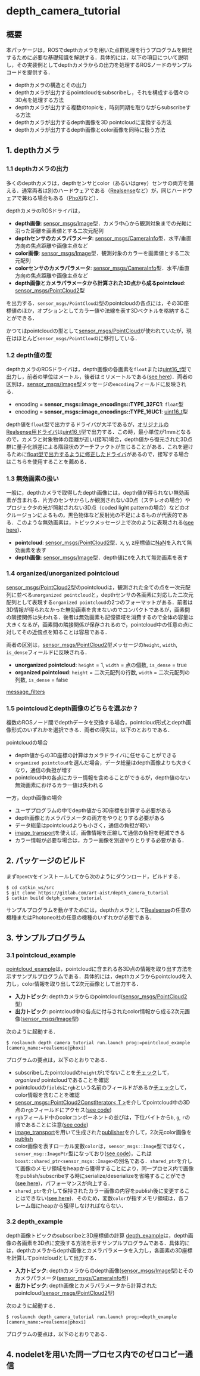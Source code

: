 depth_camera_tutorial
==================================================
## 概要
本パッケージは，ROSでdepthカメラを用いた点群処理を行うプログラムを開発するために必要な基礎知識を解説する．具体的には，以下の項目について説明し，その実装例としてdepthカメラからの出力を処理するROSノードのサンプルコードを提供する．
- depthカメラの構造とその出力
- depthカメラが出力するpointcloudをsubscribeし，それを構成する個々の3D点を処理する方法
- depthカメラが出力する複数のtopicを，時刻同期を取りながらsubscribeする方法
- depthカメラが出力するdepth画像を3D pointcloudに変換する方法
- depthカメラが出力するdepth画像とcolor画像を同時に扱う方法


## 1. depthカメラ
### 1.1 depthカメラの出力
多くのdepthカメラは，depthセンサとcolor（あるいはgrey）センサの両方を備える．通常両者は別のハードウェアである（[Realsense](https://www.intel.com/content/www/us/en/architecture-and-technology/realsense-overview.html)など）が，同じハードウェアで兼ねる場合もある（[PhoXi](https://www.photoneo.com/phoxi-3d-scanner)など）．

depthカメラのROSドライバは，
- **depth画像**: [sensor_msgs/Image](https://docs.ros.org/en/api/sensor_msgs/html/msg/Image.html)型．カメラ中心から観測対象までの光軸に沿った距離を画素値とする二次元配列
- **depthセンサのカメラパラメータ**: [sensor_msgs/CameraInfo](https://docs.ros.org/en/api/sensor_msgs/html/msg/CameraInfo.html)型．水平/垂直方向の焦点距離や画像主点など
- **color画像**: [sensor_msgs/Image](https://docs.ros.org/en/api/sensor_msgs/html/msg/Image.html)型．観測対象のカラーを画素値とする二次元配列
- **colorセンサのカメラパラメータ**: [sensor_msgs/CameraInfo](https://docs.ros.org/en/api/sensor_msgs/html/msg/CameraInfo.html)型．水平/垂直方向の焦点距離や画像主点など
- **depth画像とカメラパラメータから計算された3D点から成るpointcloud**: [sensor_msgs/PointCloud2](https://docs.ros.org/en/api/sensor_msgs/html/msg/PointCloud2.html)型

を出力する．`sensor_msgs/PointCloud2`型のpointcloudの各点には，その3D座標値のほか，オプションとしてカラー値や法線を表す3Dベクトルを格納することができる．

かつてはpointcloudの型として[sensor_msgs/PointCloud](https://docs.ros.org/en/api/sensor_msgs/html/msg/PointCloud.html)が使われていたが，現在はほとんど`sensor_msgs/PointCloud2`に移行している．

### 1.2 depth値の型
depthカメラのROSドライバは，depth画像の各画素を`float`または[uint16_t](https://cpprefjp.github.io/reference/cstdint/uint16_t.html)型で出力し，前者の単位はメートル，後者はミリメートルである([see here](https://ros.org/reps/rep-0118.html))．両者の区別は，[sensor_msgs/Image](https://docs.ros.org/en/api/sensor_msgs/html/msg/Image.html)型メッセージの`encoding`フィールドに反映される．
- encoding = **sensor_msgs::image_encodings::TYPE_32FC1**: `float`型
- encoding = **sensor_msgs::image_encodings::TYPE_16UC1**: [uint16_t](https://cpprefjp.github.io/reference/cstdint/uint16_t.html)型

depth値を`float`型で出力するドライバが大半であるが，[オリジナルのRealsense用ドライバ](https://github.com/IntelRealSense/realsense-ros)は[uint16_t](https://cpprefjp.github.io/reference/cstdint/uint16_t.html)型で出力する．この時，最小単位が1mmとなるので，カメラと対象物体の距離が近い(接写)場合，depth値から復元された3D点群に量子化誤差による階段状のアーチファクトが生じることがある．これを避けるために[float型で出力するように修正したドライバ](https://gitlab.com/art-aist/realsense-ros)があるので，接写する場合はこちらを使用することを薦める．

### 1.3 無効画素の扱い
一般に，depthカメラで取得したdepth画像には，depth値が得られない無効画素が含まれる．片方のセンサからしか観測されない3D点（ステレオの場合）やプロジェクタの光が照射されない3D点（coded light patternの場合）などのオクルージョンによるもの，黒色物体など反射光の不足によるものが代表的である．このような無効画素は，トピックメッセージ上で次のように表現される([see here](https://ros.org/reps/rep-0118.html))．
- **pointcloud**: [sensor_msgs/PointCloud2](https://docs.ros.org/en/api/sensor_msgs/html/msg/PointCloud2.html)型．x, y, z座標値に[NaN](https://cpprefjp.github.io/reference/limits/numeric_limits/quiet_nan.html)を入れて無効画素を表す
- **depth画像**: [sensor_msgs/Image](https://docs.ros.org/en/api/sensor_msgs/html/msg/Image.html)型．depth値に`0`を入れて無効画素を表す

### 1.4 organized/unorganized pointcloud
[sensor_msgs/PointCloud2](https://docs.ros.org/en/api/sensor_msgs/html/msg/PointCloud2.html)型のpointcloudは，観測された全ての点を一次元配列に並べる`unorganized pointcloud`と，depthセンサの各画素に対応した二次元配列として表現する`organized pointcloud`の2つのフォーマットがある．前者は3D情報が得られなかった無効画素を含まないのでコンパクトであるが，画素間の隣接関係は失われる．後者は無効画素も記憶領域を消費するので全体の容量は大きくなるが，画素間の隣接関係が保存されるので，pointcloud中の任意の点に対してその近傍点を知ることは容易である．

両者の区別は，[sensor_msgs/PointCloud2](https://docs.ros.org/en/api/sensor_msgs/html/msg/PointCloud2.html)型メッセージの`height`, `width`, `is_dense`フィールドに反映される．
- **unorganized pointcloud**: `height` = 1, `width` = 点の個数, `is_dense` = true
- **organized pointcloud**: `height` = 二次元配列の行数, `width` = 二次元配列の列数, `is_dense` = false

[message_filters](http://wiki.ros.org/message_filters)

### 1.5 pointcloudとdepth画像のどちらを選ぶか？
複数のROSノード間でdepthデータを交換する場合，pointcloud形式とdepth画像形式のいずれかを選択できる．両者の得失は，以下のとおりである．

pointcloudの場合
- depth値からの3D座標の計算はカメラドライバに任せることができる
- `organized pointcloud`を選んだ場合，データ総量はdepth画像よりも大きくなり，通信の負担が増す
- pointcloud中の各点にカラー情報を含めることができるが，depth値のない無効画素におけるカラー値は失われる

一方，depth画像の場合
- ユーザプログラムの中でdepth値から3D座標を計算する必要がある
- depth画像とカメラパラメータの両方をやりとりする必要がある
- データ総量はpointcloudよりも小さく，通信の負担が軽い
- [image_transport](http://wiki.ros.org/image_transport)を使えば，画像情報を圧縮して通信の負担を軽減できる
- カラー情報が必要な場合は，カラー画像を別途やりとりする必要がある．
## 2. パッケージのビルド
まず`OpenCV`をインストールしてから次のようにダウンロード，ビルドする．
```
$ cd catkin_ws/src
$ git clone https://gitlab.com/art-aist/depth_camera_tutorial
$ catkin build detph_camera_tutorial
```
サンプルプログラムを動かすためには，depthカメラとして[Realsense](https://www.intel.com/content/www/us/en/architecture-and-technology/realsense-overview.html)の任意の機種またはPhotoneo社の任意の機種のいずれかが必要である．
## 3. サンプルプログラム
### 3.1 pointcloud_example
[pointcloud_example](src/pointcloud_example.cpp)は，pointcloudに含まれる各3D点の情報を取り出す方法を示すサンプルプログラムである．具体的には，depthカメラからpointcloudを入力し，color情報を取り出して2次元画像として出力する．
- **入力トピック**: depthカメラからのpointcloud([sensor_msgs/PointCloud2](https://docs.ros.org/en/api/sensor_msgs/html/msg/PointCloud2.html)型)
- **出力トピック**: pointcloud中の各点に付与されたcolor情報から成る2次元画像([sensor_msgs/Image](https://docs.ros.org/en/api/sensor_msgs/html/msg/Image.html)型)

次のように起動する．
```
$ roslaunch depth_camera_tutorial run.launch prog:=pointcloud_example [camera_name:=realsense|phoxi]
```
プログラムの要点は，以下のとおりである．
- subscribeしたpointcloudの`height`が`1`でないことを[チェック](src/pointcloud_example.cpp#L45)して，*organized* pointcloudであることを確認
- pointcloudの`fields`に`rgb`という名前のフィールドがあるか[チェック](src/pointcloud_example.cpp#L52-54)して，color情報を含むことを確認
- [sensor_msgs::PointCloud2ConstIterator< T >](http://docs.ros.org/en/melodic/api/sensor_msgs/html/classsensor__msgs_1_1PointCloud2ConstIterator.html)を介してpointcloud中の3D点の`rgb`フィールドにアクセス([see code](src/pointcloud_example.cpp#L71))
- `rgb`フィールド中のcolorコンポーネントの並びは，下位バイトから`b`, `g`, `r`の順であることに注意([see code](src/pointcloud_example.cpp#L79-81))
- [image_transport](http://wiki.ros.org/image_transport)を用いて生成された[publisher](src/pointcloud_example.cpp#L36-37)を介して，2次元color画像を[publish](src/pointcloud_example.cpp#L89)
- color画像を表すローカル変数`color`は，`sensor_msgs::Image`型ではなく，`sensor_msg::ImagePtr`型になっており([see code](src/pointcloud_example.cpp#L61))，これは`boost::shared_ptr<sensor_msgs::Image>`の別名である．`shared_ptr`を介して画像のメモリ領域をheapから獲得することにより，同一プロセス内で画像をpublish/subscribeする時にserialize/deserializeを省略することができ([see here](http://wiki.ros.org/roscpp/Overview/Publishers%20and%20Subscribers#Intraprocess_Publishing))，パフォーマンスが向上する．
- `shared_ptr`を介して保持されたカラー画像の内容をpublish後に変更することはできない([see here](http://wiki.ros.org/roscpp/Overview/Publishers%20and%20Subscribers#Intraprocess_Publishing))．そのため，変数`color`が指すメモリ領域は，各フレーム毎にheapから獲得しなければならない．

### 3.2 depth_example
depth画像トピックのsubscribeと3D座標値の計算
[depth_example](src/depth_example.cpp)は，depth画像の各画素を3D点に変換する方法を示すサンプルプログラムである．具体的には，depthカメラからdepth画像とカメラパラメータを入力し，各画素の3D座標を計算してpointcloudとして出力する．
- **入力トピック**: depthカメラからのdepth画像([sensor_msgs/Image](https://docs.ros.org/en/api/sensor_msgs/html/msg/Image.html)型)とそのカメラパラメータ([sensor_msgs/CameraInfo](https://docs.ros.org/en/api/sensor_msgs/html/msgCameraInfo.html)型)
- **出力トピック**: depth画像とカメラパラメータから計算されたpointcloud([sensor_msgs/PointCloud2](https://docs.ros.org/en/api/sensor_msgs/html/msg/PointCloud2.html)型)

次のように起動する．
```
$ roslaunch depth_camera_tutorial run.launch prog:=depth_example [camera_name:=realsense|phoxi]
```
プログラムの要点は，以下のとおりである．

## 4. nodeletを用いた同一プロセス内でのゼロコピー通信